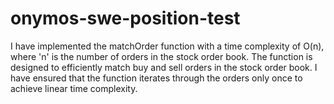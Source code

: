 # onymos-swe-position-test

I have implemented the matchOrder function with a time complexity of O(n), where 'n' is the number of orders in the stock order book. The function is designed to efficiently match buy and sell orders in the stock order book. I have ensured that the function iterates through the orders only once to achieve linear time complexity.

